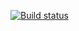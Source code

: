[![Build status](https://ci.appveyor.com/api/projects/status/lgsp8lk8tdggtkwx?svg=true)](https://ci.appveyor.com/project/Anfisa5/postmanecho-eoodg)